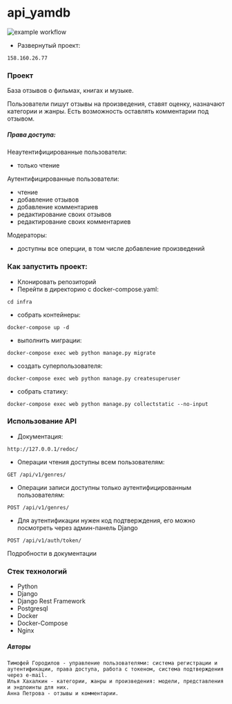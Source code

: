 # api_yamdb

![example workflow](https://github.com/ilyakhakhalkin/yamdb_final/actions/workflows/yamdb_workflow.yml/badge.svg)

- Развернутый проект:
```
158.160.26.77
```

### Проект
База отзывов о фильмах, книгах и музыке.

Пользователи пишут отзывы на произведения, ставят оценку, назначают категории и жанры.
Есть возможность оставлять комментарии под отзывом.

##### Права доступа:
Неаутентифицированные пользователи:
* только чтение

Аутентифицированные пользователи:
* чтение
* добавление отзывов
* добавление комментариев
* редактирование своих отзывов
* редактирование своих комментариев

Модераторы:
* доступны все оперции, в том числе добавление произведений


### Как запустить проект:

* Клонировать репозиторий
* Перейти в директорию с docker-compose.yaml:
```
cd infra
```
* собрать контейнеры:
```
docker-compose up -d
```
* выполнить миграции:
```
docker-compose exec web python manage.py migrate
```
* создать суперпользователя:
```
docker-compose exec web python manage.py createsuperuser
```
* собрать статику:
```
docker-compose exec web python manage.py collectstatic --no-input
```

### Использование API

* Документация:
```
http://127.0.0.1/redoc/
```

* Операции чтения доступны всем пользователям:
```
GET /api/v1/genres/
```

* Операции записи доступны только аутентифицированным пользователям:
```
POST /api/v1/genres/
```

* Для аутентификации нужен код подтверждения, его можно посмотреть через админ-панель Django
```
POST /api/v1/auth/token/
```

Подробности в документации

### Стек технологий

* Python
* Django
* Django Rest Framework
* Postgresql
* Docker
* Docker-Compose
* Nginx


##### Авторы

```
Тимофей Городилов - управление пользователями: система регистрации и аутентификации, права доступа, работа с токеном, система подтверждения через e-mail.
Илья Хахалкин - категории, жанры и произведения: модели, представления и эндпоинты для них.
Анна Петрова - отзывы и комментарии.
